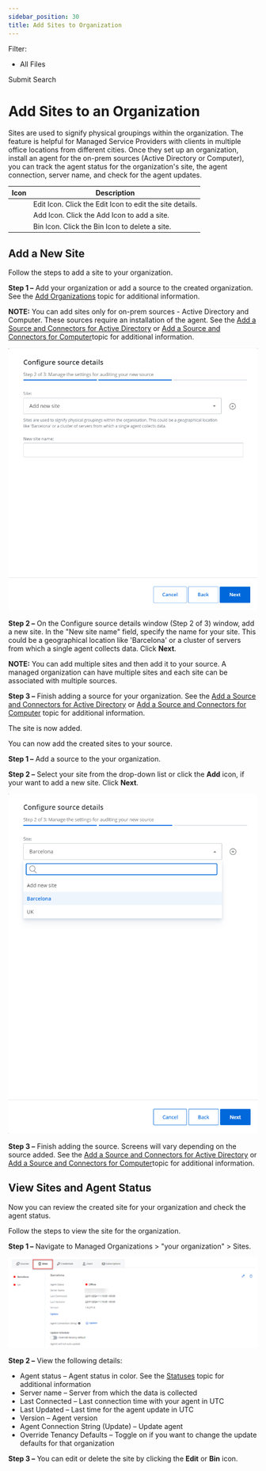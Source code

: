 ```yaml
---
sidebar_position: 30
title: Add Sites to Organization
---
```


Filter: 

* All Files

Submit Search

# Add Sites to an Organization

Sites are used to signify physical groupings within the organization.
The feature is helpful for Managed Service Providers with clients in multiple office locations from different cities. Once they set up an organization, install an agent for the on-prem sources (Active Directory or Computer), you can track the agent status for the organization's site, the agent connection, server name, and check for the agent updates.

| Icon | Description |
| --- | --- |
|  | Edit Icon. Click the Edit Icon to edit the site details. |
|  | Add Icon. Click the Add Icon to add a site. |
|  | Bin Icon. Click the Bin Icon to delete a site. |

## Add a New Site

Follow the steps to add a site to your organization.

**Step 1 –** Add your organization or add a source to the created organization. See the [Add Organizations](AddOrganizations "Add Organizations") topic for additional information.

**NOTE:** You can add sites only for on-prem sources - Active Directory and Computer. These sources require an installation of the agent. See the [Add a Source and Connectors for Active Directory](SourcesAndConnectors/ActiveDirectory "Add an Active Directory Source and Connectors") or [Add a Source and Connectors for Computer](SourcesAndConnectors/Computer "Add a Computer Source and Connectors")topic for additional information.

![](../../../Resources/Images/1Secure/AddSourcesSite.png)

**Step 2 –** On the Configure source details window (Step 2 of 3) window, add a new site. In the "New site name" field, specify the name for your site. This could be a geographical location like 'Barcelona' or a cluster of servers from which a single agent collects data. Click **Next**.

**NOTE:** You can add multiple sites and then add it to your source. A managed organization can have multiple sites and each site can be associated with multiple sources.

**Step 3 –** Finish adding a source for your organization. See the [Add a Source and Connectors for Active Directory](SourcesAndConnectors/ActiveDirectory "Add a Source and Connectors for Active Directory") or [Add a Source and Connectors for Computer](SourcesAndConnectors/Computer "Add a Source and Connectors for Computer") topic for additional information.

The site is now added.

You can now add the created sites to your source.

**Step 1 –** Add a source to the your organization.

**Step 2 –** Select your site from the drop-down list or click the **Add** icon, if your want to add a new site. Click **Next**.

![](../../../Resources/Images/1Secure/SitesDropdown.png)

**Step 3 –** Finish adding the source. Screens will vary depending on the source added. See the [Add a Source and Connectors for Active Directory](SourcesAndConnectors/ActiveDirectory "Add an Active Directory Source and Connectors") or [Add a Source and Connectors for Computer](SourcesAndConnectors/Computer "Add a Computer Source and Connectors")topic for additional information.

## View Sites and Agent Status

Now you can review the created site for your organization and check the agent status.

Follow the steps to view the site for the organization.

**Step 1 –** Navigate to Managed Organizations > "your organization" > Sites.

![](../../../Resources/Images/1Secure/UpdateAgents2.png)

**Step 2 –** View the following details:

* Agent status – Agent status in color. See the [Statuses](../Statuses "Statuses") topic for additional information
* Server name – Server from which the data is collected
* Last Connected – Last connection time with your agent in UTC
* Last Updated – Last time for the agent update in UTC
* Version – Agent version
* Agent Connection String (Update) – Update agent
* Override Tenancy Defaults – Toggle on if you want to change the update defaults for that organization

**Step 3 –** You can edit or delete the site by clicking the **Edit** or **Bin** icon.